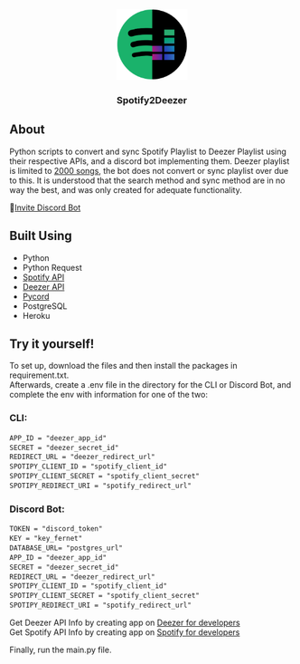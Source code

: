 <p align="center">
  <a href="" rel="noopener">
 <img width=125 src="./logo.png" alt="Project logo"></a>
</p>

<h3 align="center">Spotify2Deezer</h3>
 
##   About 

Python scripts to convert and sync Spotify Playlist to Deezer Playlist using their respective APIs, and a discord bot implementing them. Deezer playlist is limited to <a href="https://support.deezer.com/hc/en-gb/articles/115004522449-Content-limits">2000 songs</a>, the bot does not convert or sync playlist over due to this. It is understood that the search method and sync method are in no way the best, and was only created for adequate functionality.

🔗[Invite Discord Bot](https://discord.com/api/oauth2/authorize?client_id=894362681027473428&permissions=277025451072&scope=bot)

## Built Using <a name = "built_using"></a>

-   Python
-   Python Request  
-   [Spotify API](https://developer.spotify.com/console/)
-   [Deezer API](https://developers.deezer.com/api)
-   [Pycord](https://docs.pycord.dev/en/master/) 
-   PostgreSQL
-   Heroku
 
## Try it yourself! 
To set up, download the files and then install the packages in requirement.txt.  
Afterwards, create a .env file in the directory for the CLI or Discord Bot, and complete the env with information for one of the two:

### CLI:
```markdown
APP_ID = "deezer_app_id"
SECRET = "deezer_secret_id"
REDIRECT_URL = "deezer_redirect_url"
SPOTIPY_CLIENT_ID = "spotify_client_id"
SPOTIPY_CLIENT_SECRET = "spotify_client_secret"
SPOTIPY_REDIRECT_URI = "spotify_redirect_url"
```

### Discord Bot:

```markdown
TOKEN = "discord_token"
KEY = "key_fernet"
DATABASE_URL= "postgres_url"
APP_ID = "deezer_app_id"
SECRET = "deezer_secret_id"
REDIRECT_URL = "deezer_redirect_url"
SPOTIPY_CLIENT_ID = "spotify_client_id"
SPOTIPY_CLIENT_SECRET = "spotify_client_secret"
SPOTIPY_REDIRECT_URI = "spotify_redirect_url"
```

<span>Get Deezer API Info by creating app on <a href="https://developers.deezer.com/api/oauth">Deezer for developers</a></span>
<br>
<span>Get Spotify API Info by creating app on <a href="https://developer.spotify.com/dashboard/applications">Spotify for developers</a></span>

Finally, run the main.py file.
